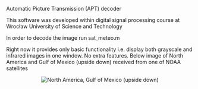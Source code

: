 Automatic Picture Transmission (APT) decoder

This software was developed within digital signal processing
course at Wrocław University of Science and Technology

In order to decode the image run sat_meteo.m

Right now it provides only basic functionality i.e. display
both grayscale and infrared images in one window. No extra
features. Below image of North America and Gulf of Mexico
(upside down) received from one of NOAA satellites

<p align="center">
  <img src="https://github.com/piotr-maks/apt/blob/master/apt.jpg" alt="North America, Gulf of Mexico (upside down)">
</p>
